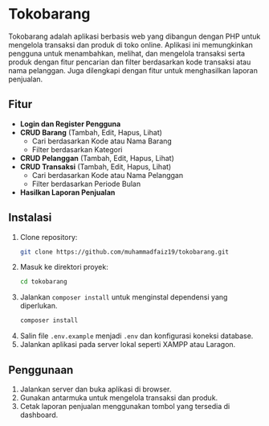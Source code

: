 # Tokobarang

Tokobarang adalah aplikasi berbasis web yang dibangun dengan PHP untuk mengelola transaksi dan produk di toko online. Aplikasi ini memungkinkan pengguna untuk menambahkan, melihat, dan mengelola transaksi serta produk dengan fitur pencarian dan filter berdasarkan kode transaksi atau nama pelanggan. Juga dilengkapi dengan fitur untuk menghasilkan laporan penjualan.

## Fitur
- **Login dan Register Pengguna** 
- **CRUD Barang** (Tambah, Edit, Hapus, Lihat)
  - Cari berdasarkan Kode atau Nama Barang
  - Filter berdasarkan Kategori
- **CRUD Pelanggan** (Tambah, Edit, Hapus, Lihat)
- **CRUD Transaksi** (Tambah, Edit, Hapus, Lihat)
  - Cari berdasarkan Kode atau Nama Pelanggan
  - Filter berdasarkan Periode Bulan
- **Hasilkan Laporan Penjualan**


## Instalasi
1. Clone repository:
    ```bash
    git clone https://github.com/muhammadfaiz19/tokobarang.git
    ```
2. Masuk ke direktori proyek:
    ```bash
    cd tokobarang
    ```
3. Jalankan `composer install` untuk menginstal dependensi yang diperlukan.
    ```bash
    composer install
    ```
4. Salin file `.env.example` menjadi `.env` dan konfigurasi koneksi database.
5. Jalankan aplikasi pada server lokal seperti XAMPP atau Laragon.

## Penggunaan
1. Jalankan server dan buka aplikasi di browser.
2. Gunakan antarmuka untuk mengelola transaksi dan produk.
3. Cetak laporan penjualan menggunakan tombol yang tersedia di dashboard.